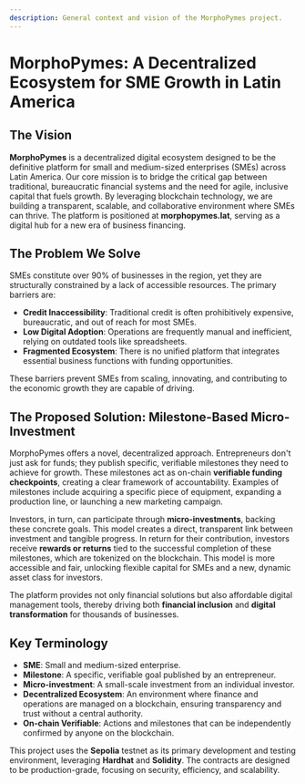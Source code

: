 ```yaml
---
description: General context and vision of the MorphoPymes project.
---
```


# MorphoPymes: A Decentralized Ecosystem for SME Growth in Latin America

## The Vision

**MorphoPymes** is a decentralized digital ecosystem designed to be the definitive platform for small and medium-sized enterprises (SMEs) across Latin America. Our core mission is to bridge the critical gap between traditional, bureaucratic financial systems and the need for agile, inclusive capital that fuels growth. By leveraging blockchain technology, we are building a transparent, scalable, and collaborative environment where SMEs can thrive. The platform is positioned at **morphopymes.lat**, serving as a digital hub for a new era of business financing.

## The Problem We Solve

SMEs constitute over 90% of businesses in the region, yet they are structurally constrained by a lack of accessible resources. The primary barriers are:

- **Credit Inaccessibility**: Traditional credit is often prohibitively expensive, bureaucratic, and out of reach for most SMEs.
- **Low Digital Adoption**: Operations are frequently manual and inefficient, relying on outdated tools like spreadsheets.
- **Fragmented Ecosystem**: There is no unified platform that integrates essential business functions with funding opportunities.

These barriers prevent SMEs from scaling, innovating, and contributing to the economic growth they are capable of driving.

## The Proposed Solution: Milestone-Based Micro-Investment

MorphoPymes offers a novel, decentralized approach. Entrepreneurs don't just ask for funds; they publish specific, verifiable milestones they need to achieve for growth. These milestones act as on-chain **verifiable funding checkpoints**, creating a clear framework of accountability. Examples of milestones include acquiring a specific piece of equipment, expanding a production line, or launching a new marketing campaign.

Investors, in turn, can participate through **micro-investments**, backing these concrete goals. This model creates a direct, transparent link between investment and tangible progress. In return for their contribution, investors receive **rewards or returns** tied to the successful completion of these milestones, which are tokenized on the blockchain. This model is more accessible and fair, unlocking flexible capital for SMEs and a new, dynamic asset class for investors.

The platform provides not only financial solutions but also affordable digital management tools, thereby driving both **financial inclusion** and **digital transformation** for thousands of businesses.

## Key Terminology

- **SME**: Small and medium-sized enterprise.
- **Milestone**: A specific, verifiable goal published by an entrepreneur.
- **Micro-investment**: A small-scale investment from an individual investor.
- **Decentralized Ecosystem**: An environment where finance and operations are managed on a blockchain, ensuring transparency and trust without a central authority.
- **On-chain Verifiable**: Actions and milestones that can be independently confirmed by anyone on the blockchain.

This project uses the **Sepolia** testnet as its primary development and testing environment, leveraging **Hardhat** and **Solidity**. The contracts are designed to be production-grade, focusing on security, efficiency, and scalability.
